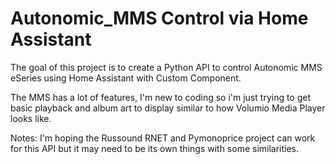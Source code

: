 # Autonomic_MMS Control via Home Assistant
The goal of this project is to create a Python API to control Autonomic MMS eSeries using Home Assistant with Custom Component.

The MMS has a lot of features, I'm new to coding so i'm just trying to get basic playback and album art to display similar to how Volumio Media Player looks like.


Notes: I'm hoping the Russound RNET and Pymonoprice project can work for this API but it may need to be its own things with some similarities.
